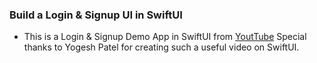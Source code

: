 ### Build a Login & Signup UI in SwiftUI
- This is a Login & Signup Demo App in SwiftUI from [YoutTube](https://www.youtube.com/watch?v=USivbJZ-FVM&list=PLWZIhpNhtvfocb9myMrxfVPj8wY336n_h&ab_channel=YogeshPatel) Special thanks to Yogesh Patel for creating such a useful video on SwiftUI.